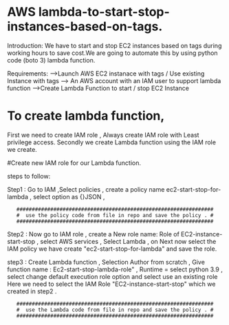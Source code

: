 # AWS lambda-to-start-stop-instances-based-on-tags.

Introduction: We have to start and stop EC2 instances based on tags during working hours to save cost.We are going to automate this by using python code (boto 3) lambda function.

Requirements: 
-->Launch AWS EC2 instanace with tags / Use existing Instance with tags
--> An AWS account with an IAM user to support lambda function
-->Create Lambda Function to start / stop EC2 Instance

# To create lambda function, 
First we need to create IAM role , Always create IAM role with Least privilege access.
Secondly we create Lambda function using the IAM role we create.

#Create new IAM role for our Lambda function.

steps to follow:

Step1 : Go to IAM ,Select policies , create a policy name ec2-start-stop-for-lambda , select option as {}JSON ,

       ################################################################
       #  use the policy code from file in repo and save the policy . #
       ################################################################
       
Step2 : Now go to IAM role  , create a New role name: Role of EC2-instance-start-stop , select AWS services , Select Lambda , on Next now select the IAM policy we have create "ec2-start-stop-for-lambda" and save the role.

step3 : Create Lambda function , Selection Author from scratch , Give function name : Ec2-start-stop-lambda-role" , Runtime = select python 3.9 , select change default execution role option and select use an existing role Here we need to select the IAM Role "EC2-instance-start-stop" which we created in step2 .

       ################################################################
       #  use the Lambda code from file in repo and save the policy . #
       ################################################################











